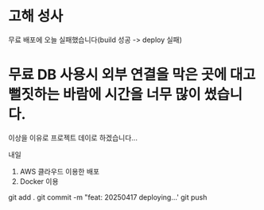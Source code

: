 # 고해 성사
무료 배포에 오늘 실패했습니다(build 성공 -> deploy 실패)
# 무료 DB 사용시 외부 연결을 막은 곳에 대고 뻘짓하는 바람에 시간을 너무 많이 썼습니다.
이상을 이유로 프로젝트 데이로 하겠습니다...

내일

1. AWS 클라우드 이용한 배포
2. Docker 이용

git add .
git commit -m "feat: 20250417 deploying...'
git push
